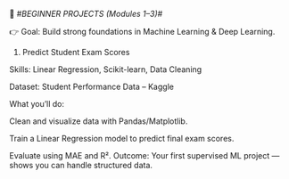 🧩 #*BEGINNER PROJECTS (Modules 1–3)*#

👉 Goal: Build strong foundations in Machine Learning & Deep Learning.

1. Predict Student Exam Scores

Skills: Linear Regression, Scikit-learn, Data Cleaning

Dataset: Student Performance Data – Kaggle

What you’ll do:

Clean and visualize data with Pandas/Matplotlib.

Train a Linear Regression model to predict final exam scores.

Evaluate using MAE and R².
Outcome: Your first supervised ML project — shows you can handle structured data.
